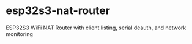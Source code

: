 # esp32s3-nat-router
ESP32S3 WiFi NAT Router with client listing, serial deauth, and network monitoring
